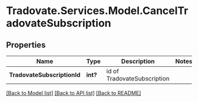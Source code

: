 # Tradovate.Services.Model.CancelTradovateSubscription
## Properties

Name | Type | Description | Notes
------------ | ------------- | ------------- | -------------
**TradovateSubscriptionId** | **int?** | id of TradovateSubscription | 

[[Back to Model list]](../README.md#documentation-for-models) [[Back to API list]](../README.md#documentation-for-api-endpoints) [[Back to README]](../README.md)

